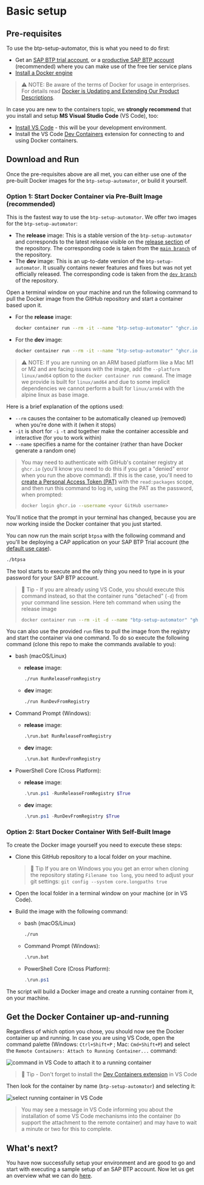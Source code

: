 # Basic setup

## Pre-requisites

To use the btp-setup-automator, this is what you need to do first:

- Get an [SAP BTP trial account](https://cockpit.hanatrial.ondemand.com/trial/#/home/trial), or a [productive SAP BTP account](https://account.hana.ondemand.com/#/home/welcome) (recommended) where you can make use of the free tier service plans
- [Install a Docker engine](https://docs.docker.com/desktop/)

> ⚠ NOTE: Be aware of the terms of Docker for usage in enterprises. For details read [Docker is Updating and Extending Our Product Descriptions](https://www.docker.com/blog/updating-product-subscriptions/).

In case you are new to the containers topic, we **strongly recommend** that you install and setup **MS Visual Studio Code** (VS Code), too:

- [Install VS Code](https://code.visualstudio.com/download) - this will be your development environment.
- Install the VS Code [Dev Containers](https://marketplace.visualstudio.com/items?itemName=ms-vscode-remote.remote-containers) extension for connecting to and using Docker containers.

## Download and Run

Once the pre-requisites above are all met, you can either use one of the pre-built Docker images for the `btp-setup-automator`, or build it yourself.

### Option 1: Start Docker Container via Pre-Built Image (recommended)

This is the fastest way to use the `btp-setup-automator`. We offer two images for the `btp-setup-automator`:

- The **release** image: This is a stable version of the `btp-setup-automator` and corresponds to the latest release visible on the [release section](https://github.com/SAP-samples/btp-setup-automator/releases) of the repository. The corresponding code is taken from the [`main branch`](https://github.com/SAP-samples/btp-setup-automator/tree/main) of the repository.
- The **dev** image: This is an up-to-date version of the `btp-setup-automator`. It usually contains newer features and fixes but was not yet officially released. The corresponding code is taken from the [`dev branch`](https://github.com/SAP-samples/btp-setup-automator/tree/dev) of the repository.

Open a terminal window on your machine and run the following command to pull the Docker image from the GitHub repository and start a container based upon it.

- For the **release** image:

    ```bash
    docker container run --rm -it --name "btp-setup-automator" "ghcr.io/sap-samples/btp-setup-automator:latest"
    ```

- For the **dev** image:

    ```bash
    docker container run --rm -it --name "btp-setup-automator" "ghcr.io/sap-samples/btp-setup-automator-dev:dev"
    ```

> ⚠ NOTE: If you are running on an ARM based platform like a Mac M1 or M2 and are facing issues with the image, add the `--platform linux/amd64` option to the `docker container run command`. The image we provide is built for `linux/amd64` and due to some implicit dependencies we cannot perform a built for `linux/arm64` with the alpine linux as base image.

Here is a brief explanation of the options used:

- `--rm` causes the container to be automatically cleaned up (removed) when you're done with it (when it stops)
- `-it` is short for `-i` `-t` and together make the container accessible and interactive (for you to work within)
- `--name` specifies a name for the container (rather than have Docker generate a random one)

> You may need to authenticate with GitHub's container registry at `ghcr.io` (you'll know you need to do this if you get a "denied" error when you run the above command). If this is the case, you'll need to [create a Personal Access Token (PAT)](https://github.com/settings/tokens) with the `read:packages` scope, and then run this command to log in, using the PAT as the password, when prompted:
>
> ```bash
> docker login ghcr.io --username <your GitHub username>
> ```

You'll notice that the prompt in your terminal has changed, because you are now working inside the Docker container that you just started.

You can now run the main script `btpsa` with the following command and you'll be deploying a CAP application on your SAP BTP Trial account (the [default use case](../usecases/released/default.json)).

```bash
./btpsa
```

The tool starts to execute and the only thing you need to type in is your password for your SAP BTP account.

> 📝 Tip - If you are already using VS Code, you should execute this command instead, so that the container runs "detached" (`-d`) from your command line session. Here teh command when using the release image
>
> ```bash
> docker container run --rm -it -d --name "btp-setup-automator" "ghcr.io/sap-samples/btp-setup-automator:latest"
> ```

You can also use the provided `run` files to pull the image from the registry and start the container via one command. To do so execute the following command (clone this repo to make the commands available to you):

- bash (macOS/Linux)
  - **release** image:

      ```bash
      ./run RunReleaseFromRegistry
      ```

  - **dev** image:

      ```bash
      ./run RunDevFromRegistry
      ```

- Command Prompt (Windows):

  - **release** image:

      ```cmd
      .\run.bat RunReleaseFromRegistry
      ```

  - **dev** image:

      ```cmd
      .\run.bat RunDevFromRegistry
      ```

- PowerShell Core (Cross Platform):
  - **release** image:

      ```powershell
      .\run.ps1 -RunReleaseFromRegistry $True
      ```

  - **dev** image:

      ```powershell
      .\run.ps1 -RunDevFromRegistry $True
      ```

### Option 2: Start Docker Container With Self-Built Image

To create the Docker image yourself you need to execute these steps:

- Clone this GitHub repository to a local folder on your machine.

  > 📝 Tip If you are on Windows you you get an error when cloning the repository stating `Filename too long`, you need to adjust your git settings: `git config --system core.longpaths true`

- Open the local folder in a terminal window on your machine (or in VS Code).
- Build the image with the following command:

  - bash (macOS/Linux)

    ```bash
    ./run
    ```

  - Command Prompt (Windows):

    ```cmd
    .\run.bat
    ```

  - PowerShell Core (Cross Platform):

    ```powershell
    .\run.ps1
    ```

The script will build a Docker image and create a running container from it, on your machine.

## Get the Docker Container up-and-running

Regardless of which option you chose, you should now see the Docker container up and running. In case you are using VS Code, open the command palette (Windows: `Ctrl+Shift+P` ; Mac: `Cmd+Shift+P`) and select the `Remote Containers: Attach to Running Container...` command:

![command in VS Code to attach it to a running container](./pics/quick-guide-step00.png)

> 📝 Tip - Don't forget to install the [Dev Containers extension](https://marketplace.visualstudio.com/items?itemName=ms-vscode-remote.remote-containers) in VS Code

Then look for the container by name (`btp-setup-automator`) and selecting it:

![select running container in VS Code](./pics/quick-guide-step01.png)

> You may see a message in VS Code informing you about the installation of some VS Code mechanisms into the container (to support the attachment to the remote container) and may have to wait a minute or two for this to complete.

## What's next?

You have now successfully setup your environment and are good to go and start with executing a sample setup of an SAP BTP account. Now let us get an overview what we can do [here](OVERVIEW.md).
